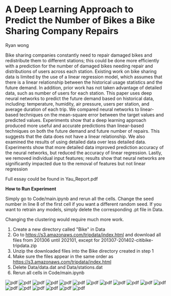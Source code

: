 # A Deep Learning Approach to Predict the Number of Bikes a Bike Sharing Company Repairs
Ryan wong

Bike sharing companies constantly need to repair damaged bikes and
redistribute them to different stations; this could be done more efficiently
with a prediction for the number of damaged bikes needing repair and
distributions of users across each station. Existing work on bike sharing
data is limited by the use of a linear regression model, which assumes that
there is a linear relationship between the historical usage statistics and
the future demand. In addition, prior work has not taken advantage of detailed data, such as number of users for each station. This paper uses deep
neural networks to predict the future demand based on historical data,
including: temperature, humidity, air pressure, users per station, and average duration of each trip. We compared neural networks to linear-based
techniques on the mean-square error between the target values and predicted values. Experiments show that a deep learning approach produced
more useful and accurate predictions than linear-based techniques on both
the future demand and future number of repairs. This suggests that the
data does not have a linear relationship. We also examined the results
of using detailed data over less detailed data. Experiments show that
more detailed data improved prediction accuracy of the neural networks,
but reduced the accuracy of linear regression. Lastly, we removed individual input features; results show that neural networks are significantly
impacted due to the removal of features but not linear regression

Full essay could be found in Yau_Report.pdf

**How to Run Experiment**

Simply go to Code/main.ipynb and rerun all the cells. Change the seed number in line 8 of the first cell if you want a different random seed. If you want to retrain any models, simply delete the corresponding .pt file in Data.

Changing the clustering would require much more work.
1. Create a new directory called "Bike" in Data
2. Go to https://s3.amazonaws.com/tripdata/index.html and download all files from 201306 until 202101, except for 201307-201402-citibike-tripdata.zip
3. Unzip the downloaded files into the Bike directory created in step 1
4. Make sure the files appear in the same order as https://s3.amazonaws.com/tripdata/index.html
5. Delete Data/data.dat and Data/stations.dat
6. Rerun all cells in Code/main.ipynb

![pdf](pngs/Yau_Report-01.png)
![pdf](pngs/Yau_Report-02.png)
![pdf](pngs/Yau_Report-03.png)
![pdf](pngs/Yau_Report-04.png)
![pdf](pngs/Yau_Report-05.png)
![pdf](pngs/Yau_Report-06.png)
![pdf](pngs/Yau_Report-07.png)
![pdf](pngs/Yau_Report-08.png)
![pdf](pngs/Yau_Report-09.png)
![pdf](pngs/Yau_Report-10.png)
![pdf](pngs/Yau_Report-11.png)
![pdf](pngs/Yau_Report-12.png)
![pdf](pngs/Yau_Report-13.png)
![pdf](pngs/Yau_Report-14.png)
![pdf](pngs/Yau_Report-15.png)
![pdf](pngs/Yau_Report-16.png)
![pdf](pngs/Yau_Report-17.png)
![pdf](pngs/Yau_Report-18.png)

